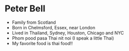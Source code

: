 # Peter Bell

* Family from Scotland
* Born in Chelmsford, Essex, near London
* Lived in Thailand, Sydney, Houston, Chicago and NYC
* Phom pood pasa Thai nit noi (I speak a little Thai)
* My favorite food is thai food!! 

